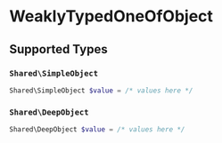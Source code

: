 # WeaklyTypedOneOfObject


## Supported Types

### `Shared\SimpleObject`

```php
Shared\SimpleObject $value = /* values here */
```

### `Shared\DeepObject`

```php
Shared\DeepObject $value = /* values here */
```

